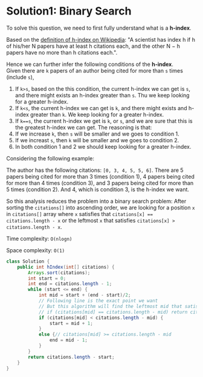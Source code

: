 # Solution1: Binary Search

To solve this question, we need to first fully understand what is a __h-index__. 

Based on the [definition of h-index on Wikipedia](https://en.wikipedia.org/wiki/H-index): "A scientist has index h if h of his/her N papers have at least h citations each, and the other N − h papers have no more than h citations each.".  

Hence we can further infer the following conditions of the __h-index__.  
Given there are `k` papers of an author being cited for more than `s` times (include `s`), 
1. If `k>s`, based on the this condition, the current h-index we can get is `s`, and there might exists an h-index greater than `s`. Thu we keep looking for a greater h-index.   
2. If `k<s`, the current h-index we can get is `k`, and there might exists and h-index greater than `k`. We keep looking for a greater h-index.  
3. If `k==s`, the current h-index we get is `k`, or `s`, and we are sure that this is the greatest h-index we can get. The reasoning is that: 
  1. If we increase `k`, then `s` will be smaller and we goes to condition 1.  
  2. If we increast `s`, then `k` will be smaller and we goes to condition 2.  
  3. In both condition 1 and 2 we should keep looking for a greater h-index.  

Considering the following example: 

The author has the following citations: `[0, 3, 4, 5, 5, 6]`.  There are 5 papers being cited for more than 3 times (condition 1), 4 papers being cited for more than 4 times (condition 3), and 3 papers being cited for more than 5 times (condition 2).  And 4, which is condition 3, is the h-index we want.  

So this analysis reduces the problem into a binary search problem: After sorting the `citations[]` into ascending order, we are looking for a position `x` in `citations[]` array where `x` satisfies that `citations[x] == citations.length - x` or the leftmost `x` that satisfies `citations[x] > citations.length - x`.  

Time complexity: `O(nlogn)` 

Space complexity: `O(1)`

```Java
class Solution {
    public int hIndex(int[] citations) {
        Arrays.sort(citations);
        int start = 0;
        int end = citations.length - 1;
        while (start <= end) {
            int mid = start + (end - start)/2;
            // Following line is the exact point we want
            // But this algorithm will find the leftmost mid that satisfies `citations[mid] >= citations.length - mid`
            // if (citations[mid] == citations.length - mid) return citations.length - mid;
            if (citations[mid] < citations.length - mid) {
                start = mid + 1;
            }
            else {// citations[mid] >= citations.length - mid
                end = mid - 1;
            }
        }
        return citations.length - start;
    }
}
```
